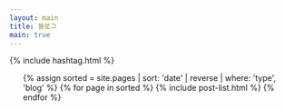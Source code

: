 ```yaml
---
layout: main
title: 블로그
main: true
---
```


<div class="loading-animation">

{% include hashtag.html %}

<ul class="catalogue">
{% assign sorted = site.pages | sort: 'date' | reverse | where: 'type', 'blog' %}
{% for page in sorted %}
{% include post-list.html %}
{% endfor %}
</ul>
</div>